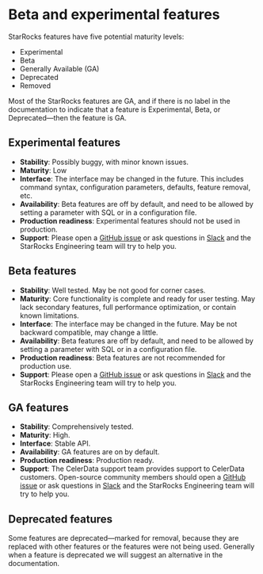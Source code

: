 # Beta and experimental features

StarRocks features have five potential maturity levels:

- Experimental
- Beta
- Generally Available (GA)
- Deprecated
- Removed

Most of the StarRocks features are GA, and if there is no label in the documentation to indicate that a feature is Experimental, Beta, or Deprecated—then the feature is GA.

## Experimental features

- **Stability**: Possibly buggy, with minor known issues.
- **Maturity**: Low
- **Interface**: The interface may be changed in the future. This includes command syntax, configuration parameters, defaults, feature removal, etc.
- **Availability**: Beta features are off by default, and need to be allowed by setting a parameter with SQL or in a configuration file.
- **Production readiness**: Experimental features should not be used in production.
- **Support**: Please open a [GitHub issue](https://github.com/StarRocks/starrocks/issues) or ask questions in [Slack](https://starrocks.io/redirecting-to-slack) and the StarRocks Engineering team will try to help you.

## Beta features

- **Stability**: Well tested.
May be not good for corner cases.
- **Maturity**: Core functionality is complete and ready for user testing. May lack secondary features, full performance optimization, or contain known limitations.
- **Interface**: The interface may be changed in the future. May be not backward compatible, may change a little.
- **Availability**: Beta features are off by default, and need to be allowed by setting a parameter with SQL or in a configuration file.
- **Production readiness**: Beta features are not recommended for production use.
- **Support**: Please open a [GitHub issue](https://github.com/StarRocks/starrocks/issues) or ask questions in [Slack](https://starrocks.io/redirecting-to-slack) and the StarRocks Engineering team will try to help you.

## GA features

- **Stability**: Comprehensively tested.
- **Maturity**: High.
- **Interface**: Stable API.
- **Availability**: GA features are on by default.
- **Production readiness**: Production ready.
- **Support**: The CelerData support team provides support to CelerData customers. Open-source community members should open a [GitHub issue](https://github.com/StarRocks/starrocks/issues) or ask questions in [Slack](https://starrocks.io/redirecting-to-slack) and the StarRocks Engineering team will try to help you.

## Deprecated features

Some features are deprecated—marked for removal, because they are replaced with other features or the features were not being used. Generally when a feature is deprecated we will suggest an alternative in the documentation.
